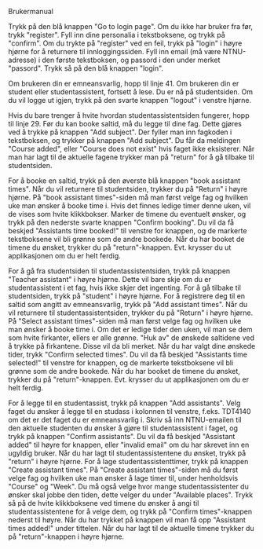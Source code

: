 Brukermanual

Trykk på den blå knappen "Go to login page".
Om du ikke har bruker fra før, trykk "register".
Fyll inn dine personalia i tekstboksene, og trykk på "confirm".
Om du trykte på "register" ved en feil, trykk på "login" i høyre hjørne for å returnere til innloggingssiden.
Fyll inn email (må være NTNU-adresse) i den første tekstboksen, og passord i den under merket "passord".
Trykk så på den blå knappen "login".

Om brukeren din er emneansvarlig, hopp til linje 41.
Om brukeren din er student eller studentassistent, fortsett å lese.
Du er nå på studentsiden.
Om du vil logge ut igjen, trykk på den svarte knappen "logout" i venstre hjørne.

Hvis du bare trenger å hvite hvordan studentassistentsiden fungerer, hopp til linje 29.
Før du kan booke saltid, må du legge til dine fag. 
Dette gjøres ved å trykke på knappen "Add subject". Der fyller man inn fagkoden i tekstboksen, og trykker på knappen "Add subject". 
Du får da meldingen "Course added", eller "Course does not exist" hvis faget ikke eksisterer.
Når man har lagt til de aktuelle fagene trykker man på "return" for å gå tilbake til studentsiden.

For å booke en saltid, trykk på den øverste blå knappen "book assistant times".
Når du vil returnere til studentsiden, trykker du på "Return" i høyre hjørne.
På "book assistant times"-siden må man først velge fag og hvilken uke man ønsker å booke time i.
Hvis det finnes ledige timer denne uken, vil de vises som hvite klikkbokser.
Marker de timene du eventuelt ønsker, og trykk på den nederste svarte knappen "Confirm booking". 
Du vil da få beskjed "Assistants time booked!" til venstre for knappen, og de markerte tekstboksene vil bli grønne som de andre bookede.
Når du har booket de timene du ønsket, trykker du på "return"-knappen. Evt. krysser du ut applikasjonen om du er helt ferdig.

For å gå fra studentsiden til studentassistentsiden, trykk på knappen "Teacher assistant" i høyre hjørne.
Dette vil bare skje om du er studentassistent i et fag, hvis ikke skjer det ingenting.
For å gå tilbake til studentsiden, trykk på "student" i høyre hjørne. 
For å registrere deg til en saltid som angitt av emneansvarlig, trykk på "Add assistant times".
Når du vil returnere til studentassistentsiden, trykker du på "Return" i høyre hjørne.
På "Select assistant times"-siden må man først velge fag og hvilken uke man ønsker å booke time i.
Om det er ledige tider den uken, vil man se dem som hvite firkanter, ellers er alle grønne.
"Huk av" de ønskede saltidene ved å trykke på firkantene. Disse vil da bli merket.
Når du har valgt dine ønskede tider, trykk "Confirm selected times".
Du vil da få beskjed "Assistants time selected!" til venstre for knappen, og de markerte tekstboksene vil bli grønne som de andre bookede.
Når du har booket de timene du ønsket, trykker du på "return"-knappen. Evt. krysser du ut applikasjonen om du er helt ferdig.

For å legge til en studentassist, trykk på knappen "Add assistants".
Velg faget du ønsker å legge til en studass i kolonnen til venstre, f.eks. TDT4140 om det er det faget du er emneansvarlig i.
Skriv så inn NTNU-emailen til den aktuelle studenten du ønsker å gjøre til studentassistent i faget, og trykk på knappen "Confirm assistants". 
Du vil da få beskjed "Assistant added" til høyre for knappen, eller "invalid email" om du har skrevet inn en ugyldig bruker.
Når du har lagt til studentassistentene du ønsket, trykk på "return" i høyre hjørne.
For å lage studentassistenttimer, trykk på knappen "Create assistant times".
På "Create assistant times"-siden må du først velge fag og hvilken uke man ønsker å lage timer til, under henholdsvis "Course" og "Week".
Du må også velge hvor mange studentassistenter du ønsker skal jobbe den tiden, dette velger du under "Available places".
Trykk så på de hvite klikkboksene ved timene du ønsker å angi til studentassistentene for å velge dem, og trykk på "Confirm times"-knappen nederst til høyre.
Når du har trykket på knappen vil man få opp "Assistant times added!" under tittelen.
Når du har lagt til de aktuelle timene trykker du på "return"-knappen i høyre hjørne.